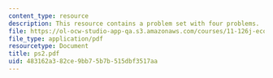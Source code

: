 ```yaml
---
content_type: resource
description: This resource contains a problem set with four problems.
file: https://ol-ocw-studio-app-qa.s3.amazonaws.com/courses/11-126j-economics-of-education-spring-2007/483162a382ce9bb75b7b515dbf3517aa_ps2.pdf
file_type: application/pdf
resourcetype: Document
title: ps2.pdf
uid: 483162a3-82ce-9bb7-5b7b-515dbf3517aa
---
```

